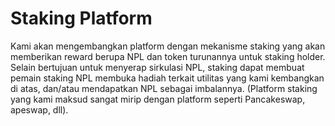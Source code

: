 # Staking Platform

Kami akan mengembangkan platform dengan mekanisme staking yang akan memberikan reward berupa NPL dan token turunannya untuk staking holder. Selain bertujuan untuk menyerap sirkulasi NPL, staking dapat membuat pemain staking NPL membuka hadiah terkait utilitas yang kami kembangkan di atas, dan/atau mendapatkan NPL sebagai imbalannya. (Platform staking yang kami maksud sangat mirip dengan platform seperti Pancakeswap, apeswap, dll).
